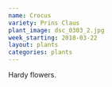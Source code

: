 ```yaml
---
name: Crocus
variety: Prins Claus
plant_image: dsc_0303_2.jpg
week_starting: 2018-03-22
layout: plants 
categories: plants 
---
```

Hardy flowers.